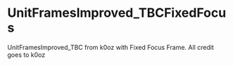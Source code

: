 # UnitFramesImproved_TBCFixedFocus
UnitFramesImproved_TBC from k0oz with Fixed Focus Frame. All credit goes to k0oz
